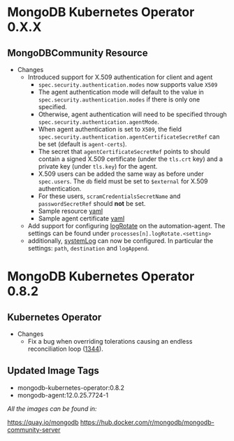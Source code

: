 # MongoDB Kubernetes Operator 0.X.X

## MongoDBCommunity Resource

- Changes
  - Introduced support for X.509 authentication for client and agent
    - `spec.security.authentication.modes` now supports value `X509`
    - The agent authentication mode will default to the value in `spec.security.authentication.modes` if there is only one specified. 
    - Otherwise, agent authentication will need to be specified through `spec.security.authentication.agentMode`.
    - When agent authentication is set to `X509`, the field `spec.security.authentication.agentCertificateSecretRef` can be set (default is `agent-certs`).
    - The secret that `agentCertificateSecretRef` points to should contain a signed X.509 certificate (under the `tls.crt` key) and a private key (under `tls.key`) for the agent.
    - X.509 users can be added the same way as before under `spec.users`. The `db` field must be set to `$external` for X.509 authentication.
    - For these users, `scramCredentialsSecretName` and `passwordSecretRef` should **not** be set.
    - Sample resource [yaml](config/samples/mongodb.com_v1_mongodbcommunity_x509.yaml)
    - Sample agent certificate [yaml](config/samples/external_access/agent-certificate.yaml)
  - Add support for configuring [logRotate](https://www.mongodb.com/docs/ops-manager/current/reference/cluster-configuration/#mongodb-instances) on the automation-agent. The settings can be found under `processes[n].logRotate.<setting>`
  - additionally, [systemLog](https://www.mongodb.com/docs/manual/reference/configuration-options/#systemlog-options) can now be configured. In particular the settings: `path`, `destination` and `logAppend`.

# MongoDB Kubernetes Operator 0.8.2

## Kubernetes Operator

- Changes
  - Fix a bug when overriding tolerations causing an endless reconciliation loop ([1344](https://github.com/mongodb/mongodb-kubernetes-operator/issues/1344)).

## Updated Image Tags

- mongodb-kubernetes-operator:0.8.2
- mongodb-agent:12.0.25.7724-1

_All the images can be found in:_

https://quay.io/mongodb
https://hub.docker.com/r/mongodb/mongodb-community-server
